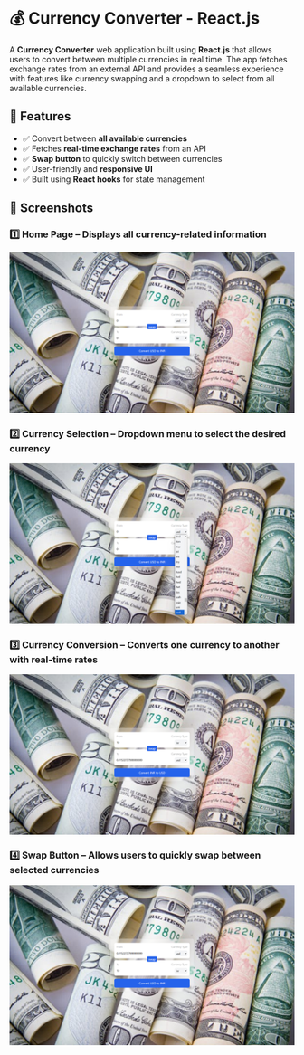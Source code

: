 # 💰 Currency Converter - React.js

A **Currency Converter** web application built using **React.js** that allows users to convert between multiple currencies in real time. The app fetches exchange rates from an external API and provides a seamless experience with features like currency swapping and a dropdown to select from all available currencies.

## 🚀 Features  
- ✅ Convert between **all available currencies**  
- ✅ Fetches **real-time exchange rates** from an API  
- ✅ **Swap button** to quickly switch between currencies  
- ✅ User-friendly and **responsive UI**  
- ✅ Built using **React hooks** for state management  

## 🎨 Screenshots  

### 1️⃣ Home Page – Displays all currency-related information  
![Home Page](https://github.com/Virajpankhaniya/currency-converter/blob/main/public/home.png)  

### 2️⃣ Currency Selection – Dropdown menu to select the desired currency  
![Currency Selection](https://github.com/Virajpankhaniya/currency-converter/blob/main/public/currency_type.png)  

### 3️⃣ Currency Conversion – Converts one currency to another with real-time rates  
![Currency Conversion](https://github.com/Virajpankhaniya/currency-converter/blob/main/public/change.png)  

### 4️⃣ Swap Button – Allows users to quickly swap between selected currencies  
![Swap Button](https://github.com/Virajpankhaniya/currency-converter/blob/main/public/swap.png)  
